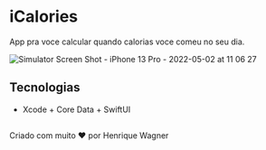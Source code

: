 # iCalories 

App pra voce calcular quando calorias voce comeu no seu dia.


![Simulator Screen Shot - iPhone 13 Pro - 2022-05-02 at 11 06 27](https://user-images.githubusercontent.com/25329337/166247665-526fa174-8099-4ad5-96c9-b277feaa3e7f.png)




## Tecnologias

* Xcode + Core Data + SwiftUI

## 

Criado com muito ❤️ por Henrique Wagner
